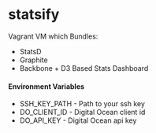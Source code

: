 statsify
========

Vagrant VM which Bundles:
* StatsD
* Graphite
* Backbone + D3 Based Stats Dashboard

#### Environment Variables
* SSH_KEY_PATH - Path to your ssh key
* DO_CLIENT_ID - Digital Ocean client id
* DO_API_KEY - Digital Ocean api key